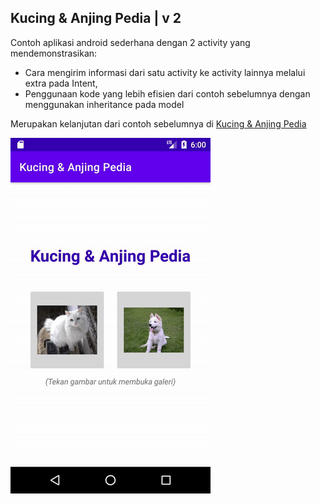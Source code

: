 ## Kucing & Anjing Pedia | v 2

Contoh aplikasi android sederhana dengan 2 activity yang mendemonstrasikan:
* Cara mengirim informasi dari satu activity ke activity lainnya melalui extra pada Intent, 
* Penggunaan kode yang lebih efisien dari contoh sebelumnya dengan menggunakan inheritance pada model

Merupakan kelanjutan dari contoh sebelumnya di [Kucing & Anjing Pedia](https://github.com/ewinsutriandi/kucing-anjing-pedia)

![Kucing & Anjing Pedia](catdogpedia.gif)


